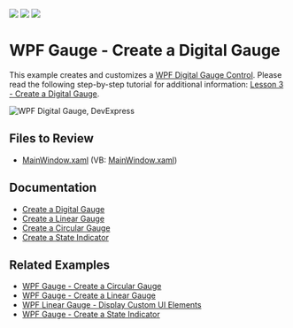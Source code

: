 <!-- default badges list -->
![](https://img.shields.io/endpoint?url=https://codecentral.devexpress.com/api/v1/VersionRange/128570686/22.2.2%2B)
[![](https://img.shields.io/badge/Open_in_DevExpress_Support_Center-FF7200?style=flat-square&logo=DevExpress&logoColor=white)](https://supportcenter.devexpress.com/ticket/details/E3525)
[![](https://img.shields.io/badge/📖_How_to_use_DevExpress_Examples-e9f6fc?style=flat-square)](https://docs.devexpress.com/GeneralInformation/403183)
<!-- default badges end -->

# WPF Gauge - Create a Digital Gauge

This example creates and customizes a [WPF Digital Gauge Control](https://docs.devexpress.com/WPF/DevExpress.Xpf.Gauges.DigitalGaugeControl). Please read the following step-by-step tutorial for additional information: [Lesson 3 - Create a Digital Gauge](https://docs.devexpress.com/WPF/10664/controls-and-libraries/gauge-controls/getting-started/lesson-3-create-a-digital-gauge).

![WPF Digital Gauge, DevExpress](https://raw.githubusercontent.com/DevExpress-Examples/how-to-use-a-digital-gauge-control-e3525/22.2.2%2B/i/wpf-digital-gauge-devexpress.png)


## Files to Review

* [MainWindow.xaml](./CS/Digital%20Gauge/MainWindow.xaml) (VB: [MainWindow.xaml](./VB/Digital%20Gauge/MainWindow.xaml))


## Documentation

* [Create a Digital Gauge](https://docs.devexpress.com/WPF/10664/controls-and-libraries/gauge-controls/getting-started/lesson-3-create-a-digital-gauge)
* [Create a Linear Gauge](https://docs.devexpress.com/WPF/9801/controls-and-libraries/gauge-controls/getting-started/lesson-2-create-a-linear-gauge)
* [Create a Circular Gauge](https://docs.devexpress.com/WPF/9800/controls-and-libraries/gauge-controls/getting-started/lesson-1-create-a-circular-gauge)
* [Create a State Indicator](https://docs.devexpress.com/WPF/10665/controls-and-libraries/gauge-controls/getting-started/lesson-4-create-a-state-indicator)


## Related Examples

* [WPF Gauge - Create a Circular Gauge](https://github.com/DevExpress-Examples/wpf-create-circular-gauge-control)
* [WPF Gauge - Create a Linear Gauge](https://github.com/DevExpress-Examples/wpf-tutorial-create-linear-gauge)
* [WPF Linear Gauge - Display Custom UI Elements](https://github.com/DevExpress-Examples/wpf-linear-gauge-display-custom-ui-elements)
* [WPF Gauge - Create a State Indicator](https://github.com/DevExpress-Examples/wpf-gauge-create-state-indicator)
